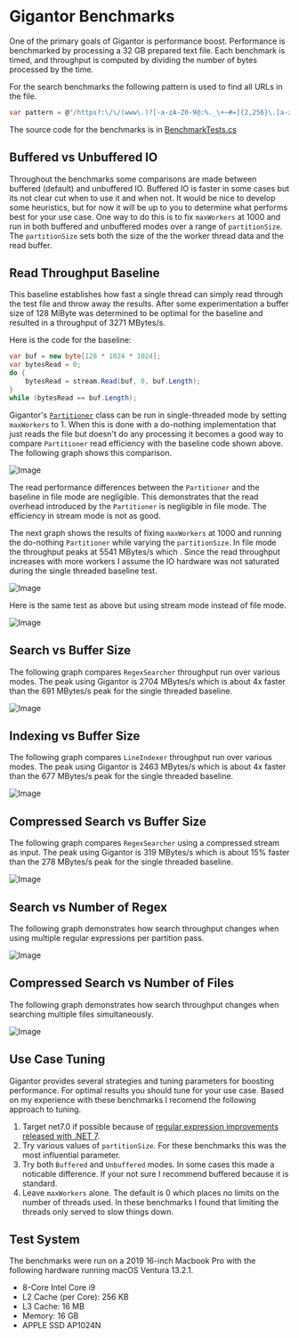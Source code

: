 # Gigantor Benchmarks

One of the primary goals of Gigantor is performance boost.  Performance is benchmarked by processing a 32 GB prepared text file.  Each benchmark is timed, and throughput is computed by dividing the number of bytes processed by the time.

For the search benchmarks the following pattern is used to find all URLs in the file.

```csharp
var pattern = @"/https?:\/\/(www\.)?[-a-zA-Z0-9@:%._\+~#=]{2,256}\.[a-z]{2,6}\b([-a-zA-Z0-9@:%_\+.~#()?&//=]*)/"; 
```
The source code for the benchmarks is in [BenchmarkTests.cs](https://github.com/imagibee/Gigantor/blob/main/Gigantor/Benchmarking/Tests/BenchmarkTests.cs)

## Buffered vs Unbuffered IO
Throughout the benchmarks some comparisons are made between buffered (default) and unbuffered IO.  Buffered IO is faster in some cases but its not clear cut when to use it and when not.  It would be nice to develop some heuristics, but for now it will be up to you to determine what performs best for your use case.  One way to do this is to fix `maxWorkers` at 1000 and run in both buffered and unbuffered modes over a range of `partitionSize`.  The `partitionSize` sets both the size of the the worker thread data and the read buffer.

## Read Throughput Baseline
This baseline establishes how fast a single thread can simply read through the test file and throw away the results.  After some experimentation a buffer size of 128 MiByte was determined to be optimal for the baseline and resulted in a throughput of 3271 MBytes/s.  

Here is the code for the baseline:
```csharp
var buf = new byte[128 * 1024 * 1024];
var bytesRead = 0;
do {
    bytesRead = stream.Read(buf, 0, buf.Length);
}
while (bytesRead == buf.Length);
```

Gigantor's [`Partitioner`](https://github.com/imagibee/Gigantor/blob/main/Gigantor/Partitioner.cs) class can be run in single-threaded mode by setting `maxWorkers` to 1.  When this is done with a do-nothing implementation that just reads the file but doesn't do any processing it becomes a good way to compare `Partitioner` read efficiency with the baseline code shown above.  The following graph shows this comparison.

![Image](https://raw.githubusercontent.com/imagibee/Gigantor/main/Docs/Read-Baseline.png)

The read performance differences between the `Partitioner` and the baseline in file mode are negligible.  This demonstrates that the read overhead introduced by the `Partitioner` is negligible in file mode.  The efficiency in stream mode is not as good.

The next graph shows the results of fixing `maxWorkers` at 1000 and running the do-nothing `Partitioner` while varying the `partitionSize`.  In file mode the throughput peaks at 5541 MBytes/s which .  Since the read throughput increases with more workers I assume the IO hardware was not saturated during the single threaded baseline test.

![Image](https://raw.githubusercontent.com/imagibee/Gigantor/main/Docs/FileRead-vs-Buffer.png)

Here is the same test as above but using stream mode instead of file mode.

![Image](https://raw.githubusercontent.com/imagibee/Gigantor/main/Docs/StreamRead-vs-Buffer.png)



## Search vs Buffer Size
The following graph compares `RegexSearcher` throughput run over various modes.  The peak using Gigantor is 2704 MBytes/s which is about 4x faster than the 691 MBytes/s peak for the single threaded baseline.

![Image](https://raw.githubusercontent.com/imagibee/Gigantor/main/Docs/Search-vs-Buffer.png)

## Indexing vs Buffer Size
The following graph compares `LineIndexer` throughput run over various modes.  The peak using Gigantor is 2463 MBytes/s which is about 4x faster than the 677 MBytes/s peak for the single threaded baseline.

![Image](https://raw.githubusercontent.com/imagibee/Gigantor/main/Docs/Indexing-vs-Buffer.png)

## Compressed Search vs Buffer Size
The following graph compares `RegexSearcher` using a compressed stream as input.  The peak using Gigantor is 319 MBytes/s which is about 15% faster than the 278 MBytes/s peak for the single threaded baseline.

![Image](https://raw.githubusercontent.com/imagibee/Gigantor/main/Docs/CompressedSearch-vs-Buffer.png)

## Search vs Number of Regex
The following graph demonstrates how search throughput changes when using multiple regular expressions per partition pass.

![Image](https://raw.githubusercontent.com/imagibee/Gigantor/main/Docs/Search-vs-NumRegex.png)

## Compressed Search vs Number of Files
The following graph demonstrates how search throughput changes when searching multiple files simultaneously.

![Image](https://raw.githubusercontent.com/imagibee/Gigantor/main/Docs/Compressed-vs-NumFiles.png)


## Use Case Tuning
Gigantor provides several strategies and tuning parameters for boosting performance.  For optimal results you should tune for your use case.  Based on my experience with these benchmarks I recomend the following approach to tuning.

1. Target net7.0 if possible because of [regular expression improvements released with .NET 7](https://devblogs.microsoft.com/dotnet/regular-expression-improvements-in-dotnet-7/).
1. Try various values of `partitionSize`.  For these benchmarks this was the most influential parameter.
1. Try both `Buffered` and `Unbuffered` modes.  In some cases this made a noticable difference.  If your not sure I recommend buffered because it is standard.
1. Leave `maxWorkers` alone.  The default is 0 which places no limits on the number of threads used.  In these benchmarks I found that limiting the threads only served to slow things down. 

## Test System
The benchmarks were run on a 2019 16-inch Macbook Pro with the following hardware running macOS Ventura 13.2.1.
- 8-Core Intel Core i9
- L2 Cache (per Core):	256 KB
- L3 Cache:	16 MB
- Memory:	16 GB
- APPLE SSD AP1024N
